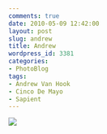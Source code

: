```yaml
---
comments: true
date: 2010-05-09 12:42:00
layout: post
slug: andrew
title: Andrew
wordpress_id: 3381
categories:
- PhotoBlog
tags:
- Andrew Van Hook
- Cinco De Mayo
- Sapient
---
```


![](http://ryanfitzer.com/main/wp-content/uploads/2010/05/2010-05-05-at-14-02-04.jpg)
